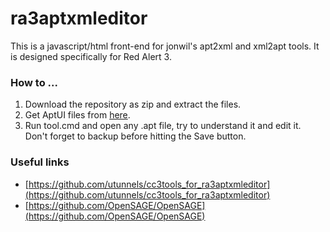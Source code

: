 # ra3aptxmleditor
This is a javascript/html front-end for jonwil's apt2xml and xml2apt tools. It is designed specifically for Red Alert 3.

### How to ...

1. Download the repository as zip and extract the files.
2. Get AptUI files from [here](https://www.moddb.com/games/cc-red-alert-3/downloads/ra3-mod-ui-source-pack).
3. Run tool.cmd and open any .apt file, try to understand it and edit it. Don't forget to backup before hitting the Save button.

### Useful links
- [https://github.com/utunnels/cc3tools_for_ra3aptxmleditor](https://github.com/utunnels/cc3tools_for_ra3aptxmleditor)
- [https://github.com/OpenSAGE/OpenSAGE](https://github.com/OpenSAGE/OpenSAGE)
